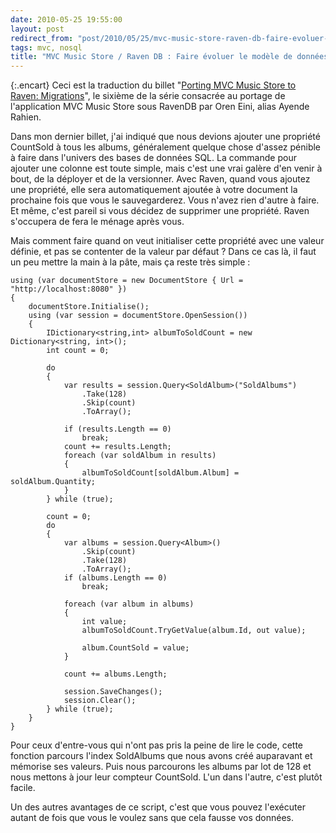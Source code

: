 ```yaml
---
date: 2010-05-25 19:55:00
layout: post
redirect_from: "post/2010/05/25/mvc-music-store-raven-db-faire-evoluer-modele-donnees"
tags: mvc, nosql
title: "MVC Music Store / Raven DB : Faire évoluer le modèle de données"
---
```


{:.encart}
Ceci est la traduction du billet "[Porting MVC Music Store to Raven: Migrations](http://ayende.com/Blog/archive/2010/05/23/porting-mvc-music-store-to-raven-migrations.aspx)", le sixième de
la série consacrée au portage de l'application MVC Music Store sous RavenDB par
Oren Eini, alias Ayende Rahien.

Dans mon dernier billet, j'ai indiqué que nous devions ajouter une propriété
CountSold à tous les albums, généralement quelque chose d'assez pénible à faire
dans l'univers des bases de données SQL. La commande pour ajouter une colonne
est toute simple, mais c'est une vrai galère d'en venir à bout, de la déployer
et de la versionner. Avec Raven, quand vous ajoutez une propriété, elle sera
automatiquement ajoutée à votre document la prochaine fois que vous le
sauvegarderez. Vous n'avez rien d'autre à faire. Et même, c'est pareil si vous
décidez de supprimer une propriété. Raven s'occupera de fera le ménage après
vous.

Mais comment faire quand on veut initialiser cette propriété avec une valeur
définie, et pas se contenter de la valeur par défaut ? Dans ce cas là, il
faut un peu mettre la main à la pâte, mais ça reste très simple :

```
using (var documentStore = new DocumentStore { Url = "http://localhost:8080" })
{
    documentStore.Initialise();
    using (var session = documentStore.OpenSession())
    {
        IDictionary<string,int> albumToSoldCount = new Dictionary<string, int>();
        int count = 0;

        do
        {
            var results = session.Query<SoldAlbum>("SoldAlbums")
                .Take(128)
                .Skip(count)
                .ToArray();

            if (results.Length == 0)
                break;
            count += results.Length;
            foreach (var soldAlbum in results)
            {
                albumToSoldCount[soldAlbum.Album] = soldAlbum.Quantity;
            }
        } while (true);

        count = 0;
        do
        {
            var albums = session.Query<Album>()
                .Skip(count)
                .Take(128)
                .ToArray();
            if (albums.Length == 0)
                break;

            foreach (var album in albums)
            {
                int value;
                albumToSoldCount.TryGetValue(album.Id, out value);

                album.CountSold = value;
            }

            count += albums.Length;

            session.SaveChanges();
            session.Clear();
        } while (true);
    }
}
```

Pour ceux d'entre-vous qui n'ont pas pris la peine de lire le code, cette
fonction parcours l'index SoldAlbums que nous avons créé auparavant et mémorise
ses valeurs. Puis nous parcourons les albums par lot de 128 et nous mettons à
jour leur compteur CountSold. L'un dans l'autre, c'est plutôt facile.

Un des autres avantages de ce script, c'est que vous pouvez l'exécuter
autant de fois que vous le voulez sans que cela fausse vos données.
